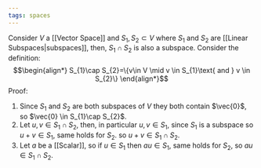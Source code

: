 ```yaml
---
tags: spaces
---
```

Consider $V$ a [[Vector Space]] and $S_{1},S_{2} \subset V$ where $S_{1}$ and $S_{2}$ are [[Linear Subspaces|subspaces]], then, $S_{1} \cap S_{2}$ is also a subspace. Consider the definition:
$$\begin{align*}
S_{1}\cap S_{2}=\{v\in V \mid v \in S_{1}\text{ and } v \in S_{2}\}
\end{align*}$$
Proof:
1. Since $S_{1}$ and $S_{2}$ are both subspaces of $V$ they both contain $\vec{0}$, so $\vec{0} \in S_{1}\cap S_{2}$.
2. Let $u,v \in S_{1}\cap S_{2}$, then, in particular $u,v \in S_1$, since $S_1$ is a subspace so $u+v \in S_{1}$, same holds for $S_{2}$. so $u+v \in S_{1}\cap S_{2}$.
3. Let $a$ be a [[Scalar]], so if $u \in S_1$ then $au\in S_1$, same holds for $S_{2}$, so $au \in S_{1}\cap S_{2}$.
